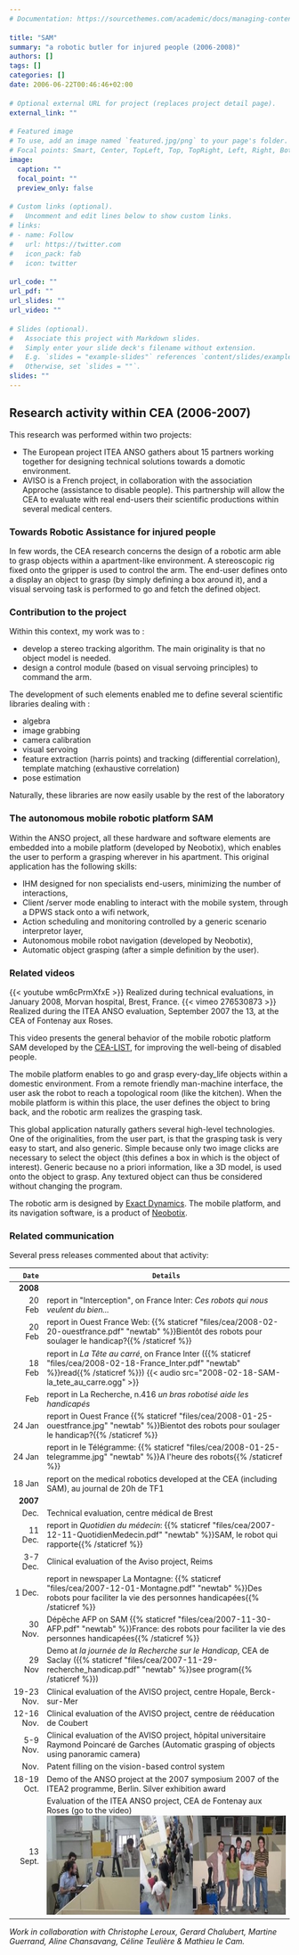 ```yaml
---
# Documentation: https://sourcethemes.com/academic/docs/managing-content/

title: "SAM"
summary: "a robotic butler for injured people (2006-2008)"
authors: []
tags: []
categories: []
date: 2006-06-22T00:46:46+02:00

# Optional external URL for project (replaces project detail page).
external_link: ""

# Featured image
# To use, add an image named `featured.jpg/png` to your page's folder.
# Focal points: Smart, Center, TopLeft, Top, TopRight, Left, Right, BottomLeft, Bottom, BottomRight.
image:
  caption: ""
  focal_point: ""
  preview_only: false

# Custom links (optional).
#   Uncomment and edit lines below to show custom links.
# links:
# - name: Follow
#   url: https://twitter.com
#   icon_pack: fab
#   icon: twitter

url_code: ""
url_pdf: ""
url_slides: ""
url_video: ""

# Slides (optional).
#   Associate this project with Markdown slides.
#   Simply enter your slide deck's filename without extension.
#   E.g. `slides = "example-slides"` references `content/slides/example-slides.md`.
#   Otherwise, set `slides = ""`.
slides: ""
---
```

## Research activity within  CEA (2006-2007)

This research was performed within two projects:

- The European project ITEA ANSO gathers about 15 partners working together for designing technical solutions towards a domotic environment.
- AVISO is a French project, in collaboration with the association Approche (assistance to disable people).
  This partnership will allow the CEA to evaluate with real end-users their scientific productions within several medical centers.

### Towards Robotic Assistance for injured people

In few words, the CEA research concerns the design of a robotic arm able to grasp objects within a apartment-like environment.
A stereoscopic rig fixed onto the gripper is used to control the arm.
The end-user defines onto a display an object to grasp (by simply defining a box around it), and a visual servoing task is performed to go and fetch the defined object.

### Contribution to the project

Within this context, my work was to :

* develop a stereo tracking algorithm. The main originality is that no object model is needed.
* design a control module (based on visual servoing  principles) to command the arm.

The development of such elements enabled me to define several scientific libraries dealing with :

* algebra
* image grabbing
* camera calibration
* visual servoing
* feature extraction (harris points) and tracking (differential correlation), template matching (exhaustive correlation)
* pose estimation

<p> Naturally, these libraries are now easily usable by the rest of the laboratory </p>

### The autonomous mobile robotic platform SAM

Within the ANSO project, all these hardware and software elements are embedded into a mobile platform (developed by Neobotix), which enables the user to perform a grasping wherever in his apartment.
This original application has the following skills:

- IHM designed for non specialists end-users, minimizing the number of interactions,
- Client /server mode enabling to interact with the mobile system, through a DPWS stack onto a wifi network,
- Action scheduling and monitoring controlled by a generic scenario interpretor layer,
- Autonomous mobile robot navigation (developed by Neobotix),
- Automatic object grasping (after a simple definition by the user).

### Related videos

{{< youtube wm6cPrmXfxE >}}
Realized during technical evaluations, in January 2008,  Morvan hospital, Brest, France.
{{< vimeo 276530873 >}}
Realized during the ITEA ANSO evaluation, September 2007 the 13, at the CEA of Fontenay aux Roses.

This video presents the general behavior of the mobile robotic platform SAM developed by the <a target="_blank" href="http://www-list.cea.fr/index_gb.htm">CEA-LIST</a>, for improving the well-being of disabled people.

The mobile platform enables to go and grasp every-day_life objects within a domestic environment.
From a remote friendly man-machine interface, the user ask the robot to reach a topological room (like the kitchen).
When the mobile platform is within this place, the user defines the object to bring back, and the robotic arm realizes the grasping task.

This global application naturally gathers several high-level technologies. One of the originalities, from the user part, is that the grasping task is very easy to start, and also generic.
Simple because only two image clicks are necessary to select the object (this defines a box in which is the object of interest). Generic because no a priori information, like a 3D model, is used onto the object to grasp.
Any textured object can thus be considered without changing the program.

The robotic arm is designed by [Exact Dynamics](http://www.exactdynamics.nl/).
The mobile platform, and its navigation software, is a product of [Neobotix](https://www.neobotix-robots.com/).

### Related communication

Several press releases commented about that activity:

| `Date`| `Details` |
|------:|---------|
| **2008** | |
| 20 Feb | report in "Interception", on France Inter: _Ces robots qui nous veulent du bien..._ |
|20 Feb	| report in Ouest France Web: {{% staticref "files/cea/2008-02-20-ouestfrance.pdf" "newtab" %}}Bientôt des robots pour soulager le handicap?{{%  /staticref %}}|
|18 Feb	| report in _La Tête au carré_, on France Inter ({{% staticref "files/cea/2008-02-18-France_Inter.pdf" "newtab" %}}read{{%  /staticref %}}) {{< audio src="2008-02-18-SAM-la_tete_au_carre.ogg" >}} |
| Feb |	report in La Recherche, n.416 _un bras robotisé aide les handicapés_ |
|24 Jan | report in Ouest France {{% staticref "files/cea/2008-01-25-ouestfrance.jpg" "newtab" %}}Bientot des robots pour soulager le handicap?{{%  /staticref %}} |
|24 Jan | report in le Télégramme: {{% staticref "files/cea/2008-01-25-telegramme.jpg" "newtab" %}}A l'heure des robots{{%  /staticref %}} |
|18 Jan | report on the medical robotics developed at the CEA (including SAM), au journal de 20h de TF1 |
| **2007** ||
| Dec.	| Technical evaluation, centre médical de Brest |
|11 Dec.| report in _Quotidien du médecin_: {{% staticref "files/cea/2007-12-11-QuotidienMedecin.pdf" "newtab" %}}SAM, le robot qui rapporte{{%  /staticref %}} |
|3-7 Dec. |	Clinical evaluation of the Aviso project, Reims|
|1 Dec. | report in newspaper La Montagne: {{% staticref "files/cea/2007-12-01-Montagne.pdf" "newtab" %}}Des robots pour faciliter la vie des personnes handicapées{{%  /staticref %}} |
|30 Nov.| Dépêche AFP on SAM {{% staticref "files/cea/2007-11-30-AFP.pdf" "newtab" %}}France: des robots pour faciliter la vie des personnes handicapées{{%  /staticref %}}  |
|29 Nov	| Demo at _la journée de la Recherche sur le Handicap_, CEA de Saclay ({{% staticref "files/cea/2007-11-29-recherche_handicap.pdf" "newtab" %}}see program{{%  /staticref %}}) |
|19-23 Nov. | Clinical evaluation of the AVISO project, centre Hopale, Berck-sur-Mer |
|12-16 Nov. | Clinical evaluation of the AVISO project, centre de rééducation de Coubert|
|5-9 Nov. | Clinical evaluation of the AVISO project, hôpital universitaire Raymond Poincaré de Garches (Automatic grasping of objects using panoramic camera) |
|Nov. | Patent filling on the vision-based control system |
|18-19 Oct. | Demo of the ANSO project at the 2007 symposium 2007 of the ITEA2 programme, Berlin. Silver exhibition award |
|13 Sept. | Evaluation of the ITEA ANSO project, CEA de Fontenay aux Roses (go to the video) <br> <img src="2007-09-cea-long.jpg" height="180"/> 

_Work in collaboration with Christophe Leroux, Gerard Chalubert, Martine Guerrand, Aline Chansavang, Céline Teulière & Mathieu le Cam._